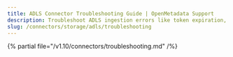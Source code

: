 ```yaml
---
title: ADLS Connector Troubleshooting Guide | OpenMetadata Support
description: Troubleshoot ADLS ingestion errors like token expiration, file access denials, or metadata extraction issues.
slug: /connectors/storage/adls/troubleshooting
---
```


{% partial file="/v1.10/connectors/troubleshooting.md" /%}
